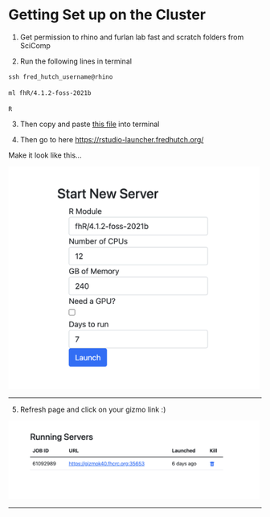 # Getting Set up on the Cluster

1. Get permission to rhino and furlan lab fast and scratch folders from SciComp

2. Run the following lines in terminal

```
ssh fred_hutch_username@rhino

ml fhR/4.1.2-foss-2021b

R
```

3. Then copy and paste <a href="SetUp/SetUP.R">this file</a> into terminal

4. Then go to here https://rstudio-launcher.fredhutch.org/

Make it look like this...

<p align="left"><img src="SetUp/Screen Shot 2022-06-28 at 11.17.28 AM.png" alt="" width="500"></a></p>
<hr>

5. Refresh page and click on your gizmo link :)

<p align="left"><img src="SetUp/Screen Shot 2022-06-28 at 11.23.26 AM.png" alt="" width="500"></a></p>
<hr>

